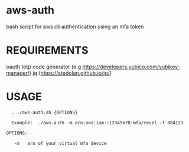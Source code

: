 # aws-auth
bash script for aws cli authentication using an mfa token

# REQUIREMENTS
  oauth totp code generator (e.g https://developers.yubico.com/yubikey-manager/)
  jq (https://stedolan.github.io/jq/)

# USAGE

```
  . ./aws-auth.sh {OPTIONS}
  
  Example:  ./aws-auth -m arn:aws:iam::12345678:mfa/reuel -t 884123

OPTIONS:

   -m   arn of your virtual mfa device

```